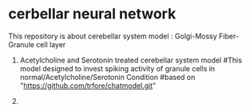 # cerbellar neural network
This repository is about cerebellar system model : Golgi-Mossy Fiber-Granule cell layer
1. Acetylcholine and Serotonin treated cerebellar system model
#This model designed to invest spiking activity of granule cells in normal/Acetylcholine/Serotonin Condition
#based on "https://github.com/trfore/chatmodel.git"

3. 
